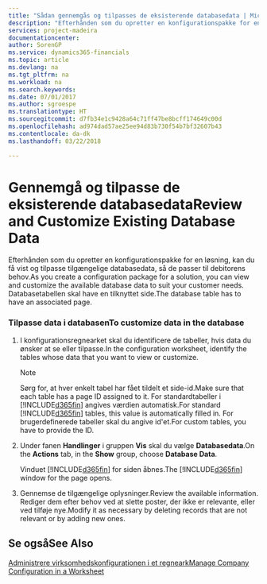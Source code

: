 ```yaml
---
title: "Sådan gennemgås og tilpasses de eksisterende databasedata | Microsoft Docs"
description: "Efterhånden som du opretter en konfigurationspakke for en løsning, kan du få vist og tilpasse tilgængelige databasedata, så de passer til debitorens behov. Databasetabellen skal have en tilknyttet side."
services: project-madeira
documentationcenter: 
author: SorenGP
ms.service: dynamics365-financials
ms.topic: article
ms.devlang: na
ms.tgt_pltfrm: na
ms.workload: na
ms.search.keywords: 
ms.date: 07/01/2017
ms.author: sgroespe
ms.translationtype: HT
ms.sourcegitcommit: d7fb34e1c9428a64c71ff47be8bcff174649c00d
ms.openlocfilehash: ad974dad57ae25ee94d83b730f54b7bf32607b43
ms.contentlocale: da-dk
ms.lasthandoff: 03/22/2018

---
```

# <a name="review-and-customize-existing-database-data"></a><span data-ttu-id="01701-104">Gennemgå og tilpasse de eksisterende databasedata</span><span class="sxs-lookup"><span data-stu-id="01701-104">Review and Customize Existing Database Data</span></span>
<span data-ttu-id="01701-105">Efterhånden som du opretter en konfigurationspakke for en løsning, kan du få vist og tilpasse tilgængelige databasedata, så de passer til debitorens behov.</span><span class="sxs-lookup"><span data-stu-id="01701-105">As you create a configuration package for a solution, you can view and customize the available database data to suit your customer needs.</span></span> <span data-ttu-id="01701-106">Databasetabellen skal have en tilknyttet side.</span><span class="sxs-lookup"><span data-stu-id="01701-106">The database table has to have an associated page.</span></span>  

### <a name="to-customize-data-in-the-database"></a><span data-ttu-id="01701-107">Tilpasse data i databasen</span><span class="sxs-lookup"><span data-stu-id="01701-107">To customize data in the database</span></span>  

1.  <span data-ttu-id="01701-108">I konfigurationsregnearket skal du identificere de tabeller, hvis data du ønsker at se eller tilpasse.</span><span class="sxs-lookup"><span data-stu-id="01701-108">In the configuration worksheet, identify the tables whose data that you want to view or customize.</span></span>  

    > [!NOTE]  
    >  <span data-ttu-id="01701-109">Sørg for, at hver enkelt tabel har fået tildelt et side-id.</span><span class="sxs-lookup"><span data-stu-id="01701-109">Make sure that each table has a page ID assigned to it.</span></span> <span data-ttu-id="01701-110">For standardtabeller i [!INCLUDE[d365fin](includes/d365fin_md.md)] angives værdien automatisk.</span><span class="sxs-lookup"><span data-stu-id="01701-110">For standard [!INCLUDE[d365fin](includes/d365fin_md.md)] tables, this value is automatically filled in.</span></span> <span data-ttu-id="01701-111">For brugerdefinerede tabeller skal du angive id'et.</span><span class="sxs-lookup"><span data-stu-id="01701-111">For custom tables, you have to provide the ID.</span></span>  

2.  <span data-ttu-id="01701-112">Under fanen **Handlinger** i gruppen **Vis** skal du vælge **Databasedata**.</span><span class="sxs-lookup"><span data-stu-id="01701-112">On the **Actions** tab, in the **Show** group, choose **Database Data**.</span></span>  

     <span data-ttu-id="01701-113">Vinduet [!INCLUDE[d365fin](includes/d365fin_md.md)] for siden åbnes.</span><span class="sxs-lookup"><span data-stu-id="01701-113">The [!INCLUDE[d365fin](includes/d365fin_md.md)] window for the page opens.</span></span>  

3.  <span data-ttu-id="01701-114">Gennemse de tilgængelige oplysninger.</span><span class="sxs-lookup"><span data-stu-id="01701-114">Review the available information.</span></span> <span data-ttu-id="01701-115">Rediger dem efter behov ved at slette poster, der ikke er relevante, eller ved tilføje nye.</span><span class="sxs-lookup"><span data-stu-id="01701-115">Modify it as necessary by deleting records that are not relevant or by adding new ones.</span></span>  

## <a name="see-also"></a><span data-ttu-id="01701-116">Se også</span><span class="sxs-lookup"><span data-stu-id="01701-116">See Also</span></span>  
 [<span data-ttu-id="01701-117">Administrere virksomhedskonfigurationen i et regneark</span><span class="sxs-lookup"><span data-stu-id="01701-117">Manage Company Configuration in a Worksheet</span></span>](admin-how-to-manage-company-configuration-in-a-worksheet.md)


